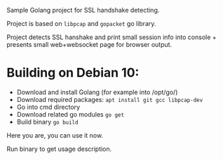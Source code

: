 Sample Golang project for SSL handshake detecting.

Project is based on `libpcap` and `gopacket` go library.

Project detects SSL hanshake and print small session info into console + presents small web+websocket page for browser output.  

Building on Debian 10:
=
* Download and install Golang (for example into /opt/go/)
* Download required packages: `apt install git gcc libpcap-dev`
* Go into cmd directory
* Download related go modules `go get`
* Build binary `go build`

Here you are, you can use it now.

Run binary to get usage description.